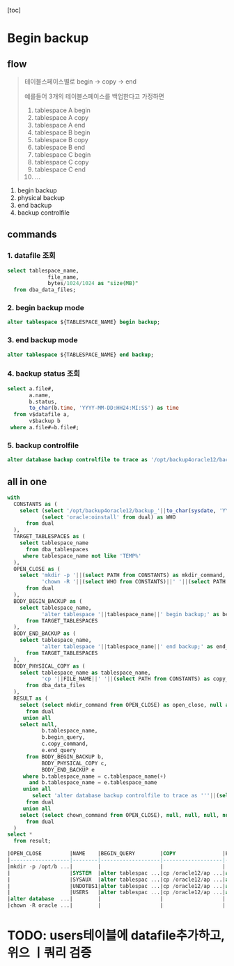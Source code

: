 [toc]

# Begin backup

## flow

> 테이블스페이스별로 begin -> copy -> end
>
> 예를들어 3개의 테이블스페이스를 백업한다고 가정하면
>
> 1. tablespace A begin
> 2. tablespace A copy
> 3. tablespace A end
> 4. tablespace B begin
> 5. tablespace B copy
> 6. tablespace B end
> 7. tablespace C begin
> 8. tablespace C copy
> 9. tablespace C end
> 10. ...

1. begin backup
2. physical backup
3. end backup
4. backup controlfile

## commands

### 1. datafile 조회

```sql
select tablespace_name,
			 file_name,
			 bytes/1024/1024 as "size(MB)"
  from dba_data_files;
```

### 2. begin backup mode

```sql
alter tablespace ${TABLESPACE_NAME} begin backup;
```

### 3. end backup mode

```sql
alter tablespace ${TABLESPACE_NAME} end backup;
```

### 4. backup status 조회

```sql
select a.file#,
       a.name,
       b.status,
       to_char(b.time, 'YYYY-MM-DD:HH24:MI:SS') as time
  from v$datafile a,
       v$backup b
 where a.file#=b.file#;
```

### 5. backup controlfile

```sql
alter database backup controlfile to trace as '/opt/backup4oracle12/backup/control.sql';
```

## all in one

```sql
with
  CONSTANTS as (
    select (select '/opt/backup4oracle12/backup_'||to_char(sysdate, 'YYYYMMDD')||'/' as value from dual) as PATH,
           (select 'oracle:oinstall' from dual) as WHO
      from dual
  ),
  TARGET_TABLESPACES as (
    select tablespace_name
      from dba_tablespaces
     where tablespace_name not like 'TEMP%'
  ),
  OPEN_CLOSE as (
    select 'mkdir -p '||(select PATH from CONSTANTS) as mkdir_command,
           'chown -R '||(select WHO from CONSTANTS)||' '||(select PATH from CONSTANTS) as chown_command
      from dual
  ),
  BODY_BEGIN_BACKUP as (
    select tablespace_name,
           'alter tablespace '||tablespace_name||' begin backup;' as begin_query
      from TARGET_TABLESPACES
  ),
  BODY_END_BACKUP as (
    select tablespace_name,
           'alter tablespace '||tablespace_name||' end backup;' as end_query
      from TARGET_TABLESPACES
  ),
  BODY_PHYSICAL_COPY as (
    select tablespace_name as tablespace_name, 
           'cp '||FILE_NAME||' '||(select PATH from CONSTANTS) as copy_command
      from dba_data_files
  ),
  RESULT as (
    select (select mkdir_command from OPEN_CLOSE) as open_close, null as name, null as begin_query, null as copy, null as end_query
      from dual
     union all
    select null,
           b.tablespace_name,
           b.begin_query,
           c.copy_command,
           e.end_query
      from BODY_BEGIN_BACKUP b,
           BODY_PHYSICAL_COPY c,
           BODY_END_BACKUP e
     where b.tablespace_name = c.tablespace_name(+)
       and b.tablespace_name = e.tablespace_name
     union all
		select 'alter database backup controlfile to trace as '''||(select PATH from CONSTANTS)||'control.sql'';', null, null, null, null
      from dual
     union all
    select (select chown_command from OPEN_CLOSE), null, null, null, null
      from dual
  )
select *
  from result;
```

```sql
|OPEN_CLOSE         |NAME    |BEGIN_QUERY        |COPY               |END_QUERY          |
|-------------------|--------|-------------------|-------------------|-------------------|
|mkdir -p /opt/b ...|        |                   |                   |                   |
|                   |SYSTEM  |alter tablespac ...|cp /oracle12/ap ...|alter tablespac ...|
|                   |SYSAUX  |alter tablespac ...|cp /oracle12/ap ...|alter tablespac ...|
|                   |UNDOTBS1|alter tablespac ...|cp /oracle12/ap ...|alter tablespac ...|
|                   |USERS   |alter tablespac ...|cp /oracle12/ap ...|alter tablespac ...|
|alter database  ...|        |                   |                   |                   |
|chown -R oracle ...|        |                   |                   |                   |
```

# TODO: users테이블에 datafile추가하고, 위으 ㅣ쿼리 검증

